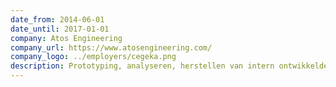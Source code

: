 ```yaml
---
date_from: 2014-06-01
date_until: 2017-01-01
company: Atos Engineering
company_url: https://www.atosengineering.com/
company_logo: ../employers/cegeka.png
description: Prototyping, analyseren, herstellen van intern ontwikkelde elektronica.
---
```

